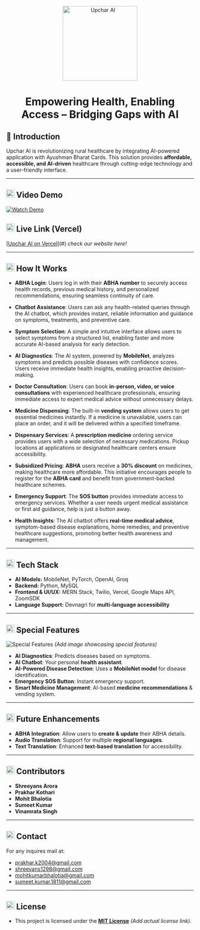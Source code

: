 <p align="center">
  <img src="https://res.cloudinary.com/mohitbhalotia/image/upload/v1739319732/j0u8cmuaie6ozzzbghv7.png" alt="Upchar AI" width="200">
</p>

<h1 align="center"><b>Empowering Health, Enabling Access – Bridging Gaps with AI </b></h1>

## 📌 Introduction
Upchar AI is revolutionizing rural healthcare by integrating AI-powered application with Ayushman Bharat Cards. This solution provides **affordable, accessible, and AI-driven** healthcare through cutting-edge technology and a user-friendly interface.

---

## <img src="https://res.cloudinary.com/mohitbhalotia/image/upload/v1739323387/ml8nsmuroxhpfwrdcruw.png" alt="Upchar AI" width="22"> Video Demo
[![Watch Demo](#)](#) 

## <img src="https://res.cloudinary.com/mohitbhalotia/image/upload/v1739323395/lwjlscmxmguqcgw7tskm.png" alt="Upchar AI" width="22"> Live Link (Vercel)
[[Upchar AI on Vercel](https://upchar-ai-kiosk.vercel.app/)](#) *check our website here!*

---

## <img src="https://res.cloudinary.com/mohitbhalotia/image/upload/v1739323388/cwbp5rcaandtpv53duxw.png" alt="Upchar AI" width="22"> How It Works

- **ABHA Login**: Users log in with their **ABHA number** to securely access health records, previous medical history, and personalized recommendations, ensuring seamless continuity of care.

- **Chatbot Assistance**: Users can ask any health-related queries through the AI chatbot, which provides instant, reliable information and guidance on symptoms, treatments, and preventive care.

- **Symptom Selection**: A simple and intuitive interface allows users to select symptoms from a structured list, enabling faster and more accurate AI-based analysis for early detection.

- **AI Diagnostics**: The AI system, powered by **MobileNet**, analyzes symptoms and predicts possible diseases with confidence scores. Users receive immediate health insights, enabling proactive decision-making.

- **Doctor Consultation**: Users can book **in-person, video, or voice consultations** with experienced healthcare professionals, ensuring immediate access to expert medical advice without unnecessary delays.

- **Medicine Dispensing**: The built-in **vending system** allows users to get essential medicines instantly. If a medicine is unavailable, users can place an order, and it will be delivered within a specified timeframe.

- **Dispensary Services**: A **prescription medicine** ordering service provides users with a wide selection of necessary medications. Pickup locations at applications or designated healthcare centers ensure accessibility.

- **Subsidized Pricing**: **ABHA** users receive a **30% discount** on medicines, making healthcare more affordable. This initiative encourages people to register for the **ABHA card** and benefit from government-backed healthcare schemes.

- **Emergency Support**: The **SOS button** provides immediate access to emergency services. Whether a user needs urgent medical assistance or first aid guidance, help is just a button away.

- **Health Insights**: The AI chatbot offers **real-time medical advice**, symptom-based disease explanations, home remedies, and preventive healthcare suggestions, promoting better health awareness and management.

---

## <img src="https://res.cloudinary.com/mohitbhalotia/image/upload/v1739323388/cwbp5rcaandtpv53duxw.png" alt="Upchar AI" width="22">  Tech Stack
- **AI Models:** MobileNet, PyTorch, OpenAI, Groq  
- **Backend:** Python, MySQL  
- **Frontend & UI/UX:** MERN Stack, Twilio, Vercel, Google Maps API, ZoomSDK  
- **Language Support:** Devnagri for **multi-language accessibility**

---

## <img src="https://res.cloudinary.com/mohitbhalotia/image/upload/v1739323394/eesciqbsxui6jcyfnqeh.png" alt="Upchar AI" width="22">  Special Features
![Special Features](#) *(Add image showcasing special features)*

- **AI Diagnostics**: Predicts diseases based on symptoms.  
- **AI Chatbot**: Your personal **health assistant**.  
- **AI-Powered Disease Detection**: Uses a **MobileNet model** for disease identification.  
- **Emergency SOS Button**: Instant emergency support.  
- **Smart Medicine Management**: AI-based **medicine recommendations** & vending system.  

---

## <img src="https://res.cloudinary.com/mohitbhalotia/image/upload/v1739323391/h8lgduwgxx4jpuvjy2tf.png" alt="Upchar AI" width="22">  Future Enhancements
- **ABHA Integration**: Allow users to **create & update** their ABHA details.  
- **Audio Translation**: Support for multiple **regional languages**.  
- **Text Translation**: Enhanced **text-based translation** for accessibility.  

---

## <img src="https://res.cloudinary.com/mohitbhalotia/image/upload/v1739323395/lwjlscmxmguqcgw7tskm.png" alt="Upchar AI" width="22">  Contributors
- **Shreeyans Arora**  
- **Prakhar Kothari**  
- **Mohit Bhalotia**  
- **Sumeet Kumar**  
- **Vinamrata Singh**  

---

## <img src="https://res.cloudinary.com/mohitbhalotia/image/upload/v1739323390/ret5gvfteq5fzb6pqalx.png" alt="Upchar AI" width="22">  Contact
For any inquires mail at:
- prakhar.k2004@gmail.com
- shreeyans1298@gmail.com
- mohitkumarbhalotia@gmail.com
- sumeet.kumar.1811@gmail.com
---

## <img src="https://res.cloudinary.com/mohitbhalotia/image/upload/v1739323393/heiwepmkrgjohcqcmkvh.png" alt="Upchar AI" width="22">  License
- This project is licensed under the **[MIT License](#)** *(Add actual license link).*

